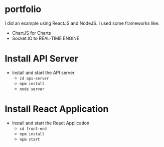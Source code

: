 # portfolio
I did an example using ReactJS and NodeJS.
I used some frameworks like:
* ChartJS for Charts
* Socket.IO to REAL-TIME ENGINE


# Install API Server

* Install and start the API server
    - `cd api-server`
    - `npm install`
    - `node server`
    
# Install React Application

* Install and start the React Application
    - `cd front-end`
    - `npm install`
    - `npm start`
    
   
